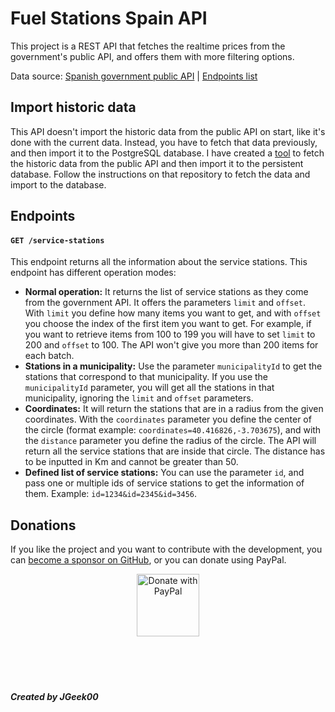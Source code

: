 # Fuel Stations Spain API
This project is a REST API that fetches the realtime prices from the government's public API, and offers them with more filtering options.

Data source: [Spanish government public API](https://datos.gob.es/es/catalogo/e05068001-precio-de-carburantes-en-las-gasolineras-espanolas) | [Endpoints list](https://sedeaplicaciones.minetur.gob.es/ServiciosRESTCarburantes/PreciosCarburantes/help)

## Import historic data
This API doesn't import the historic data from the public API on start, like it's done with the current data. Instead, you have to fetch that data previously, and then import it to the PostgreSQL database.
I have created a [tool](https://github.com/JGeek00/historic-fuel-stations-fetcher) to fetch the historic data from the public API and then import it to the persistent database. Follow the instructions on that repository to fetch the data and import to the database.

## Endpoints
#### `GET /service-stations`
This endpoint returns all the information about the service stations. This endpoint has different operation modes:
- **Normal operation:** It returns the list of service stations as they come from the government API. It offers the parameters ``limit`` and ``offset``. With ``limit`` you define how many items you want to get, and with ``offset`` you choose the index of the first item you want to get. For example, if you want to retrieve items from 100 to 199 you will have to set ``limit`` to 200 and ``offset`` to 100. The API won't give you more than 200 items for each batch.
- **Stations in a municipality:** Use the parameter ``municipalityId`` to get the stations that correspond to that municipality. If you use the ``municipalityId`` parameter, you will get all the stations in that municipality, ignoring the ``limit`` and ``offset`` parameters.
- **Coordinates:** It will return the stations that are in a radius from the given coordinates. With the ``coordinates`` parameter you define the center of the circle (format example: ``coordinates=40.416826,-3.703675``), and with the ``distance`` parameter you define the radius of the circle. The API will return all the service stations that are inside that circle. The distance has to be inputted in Km and cannot be greater than 50.
- **Defined list of service stations:** You can use the parameter ``id``, and pass one or multiple ids of service stations to get the information of them. Example: ``id=1234&id=2345&id=3456``.

## Donations
If you like the project and you want to contribute with the development, you can [become a sponsor on GitHub](https://github.com/sponsors/JGeek00), or you can donate using PayPal.

<div align="center">
  <a href="https://www.paypal.com/donate/?hosted_button_id=T63UK6AVL3MG8">
    <img src="https://raw.githubusercontent.com/stefan-niedermann/paypal-donate-button/master/paypal-donate-button.png" alt="Donate with PayPal" height="100" />
  </a>
</div>

<br>
<br>
<br>
<br>

##### Created by JGeek00